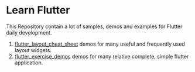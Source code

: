 # Learn Flutter

This Repository contain a lot of samples, demos and examples for Flutter daily development.

1. [flutter_layout_cheat_sheet](https://github.com/longlinht/learn-flutter/tree/master/flutter_layout_cheat_sheet) demos for many useful and frequently used layout widgets.
2. [flutter_exercise_demos](https://github.com/longlinht/learn-flutter/tree/master/flutter_exercise_demos) demos for many relative complete, simple flutter application.


